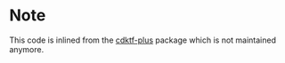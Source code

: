 # Note

This code is inlined from the [cdktf-plus](https://github.com/cdktf-plus/cdktf-plus) package which is not maintained anymore.